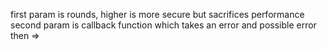 first param is rounds, higher is more secure but sacrifices performance
second param is callback function which takes an error and possible error then => 